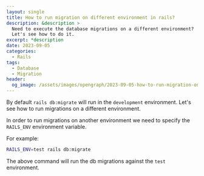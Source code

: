 ```yaml
---
layout: single
title: How to run migration on different environment in rails?
description: &description >
  Need to execute the database migrations on a different environment?
  Let's see how to do it.
excerpt: *description
date: 2023-09-05
categories:
  - Rails
tags:
  - Database
  - Migration
header:
  og_image: /assets/images/opengraph/2023-09-05-how-to-run-migration-on-different-environment-in-rails.png
---
```


By default `rails db:migrate` will run in the `development` environment.
Let's see how to run migrations on a different environment.

In order to run migrations on another environment we need to specify the
`RAILS_ENV` environment variable.

For example:

```bash
RAILS_ENV=test rails db:migrate
```

The above command will run the db migrations against the `test` environment.
